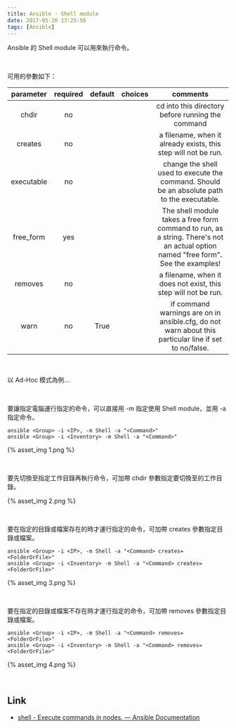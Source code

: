 ```yaml
---
title: Ansible - Shell module
date: 2017-05-26 13:25:56
tags: [Ansible]
---
```


Ansible 的 Shell module 可以用來執行命令。  

<!-- More -->

<br/>


可用的參數如下：  

| parameter | required | default | choices | comments |
|:-------------:|:-------------:|:-------------:|:-------------:|:-------------:|
| chdir | no | | | cd into this directory before running the command |
| creates | no | | | a filename, when it already exists, this step will not be run. |
| executable | no | | | change the shell used to execute the command. Should be an absolute path to the executable. |
| free_form | yes | | | The shell module takes a free form command to run, as a string. There's not an actual option named "free form". See the examples! |
| removes | no | | | a filename, when it does not exist, this step will not be run. |
| warn | no | True | | if command warnings are on in ansible.cfg, do not warn about this particular line if set to no/false. |

<br/>


以 Ad-Hoc 模式為例...

<br/>


要讓指定電腦運行指定的命令，可以直接用 -m 指定使用 Shell module，並用 -a 指定命令。  

    ansible <Group> -i <IP>, -m Shell -a "<Command>"
    ansible <Group> -i <Inventory> -m Shell -a "<Command>"

{% asset_img 1.png %}

<br/>


要先切換至指定工作目錄再執行命令，可加帶 chdir 參數指定要切換至的工作目錄。  

{% asset_img 2.png %}

<br/>


要在指定的目錄或檔案存在的時才運行指定的命令，可加帶 creates 參數指定目錄或檔案。  

    ansible <Group> -i <IP>, -m Shell -a "<Command> creates=<FolderOrFile>"
    ansible <Group> -i <Inventory> -m Shell -a "<Command> creates=<FolderOrFile>"

{% asset_img 3.png %}

<br/>


要在指定的目錄或檔案不存在時才運行指定的命令，可加帶 removes 參數指定目錄或檔案。  

    ansible <Group> -i <IP>, -m Shell -a "<Command> removes=<FolderOrFile>"
    ansible <Group> -i <Inventory> -m Shell -a "<Command> removes=<FolderOrFile>"

{% asset_img 4.png %}

<br/>


Link
----
* [shell - Execute commands in nodes. — Ansible Documentation](http://docs.ansible.com/ansible/shell_module.html)